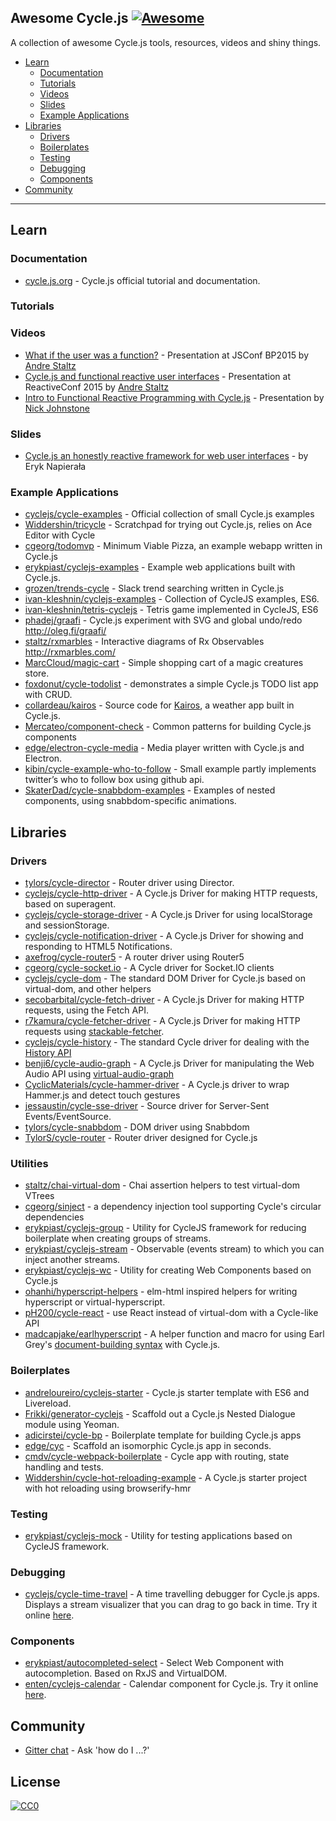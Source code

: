 ## Awesome Cycle.js [![Awesome](https://cdn.rawgit.com/sindresorhus/awesome/d7305f38d29fed78fa85652e3a63e154dd8e8829/media/badge.svg)](https://github.com/sindresorhus/awesome)

A collection of awesome Cycle.js tools, resources, videos and shiny things.

- [Learn](#learn)
  - [Documentation](#documentation)
  - [Tutorials](#tutorials)
  - [Videos](#videos)
  - [Slides](#slides)
  - [Example Applications](#example-applications)
- [Libraries](#libraries)
  - [Drivers](#drivers)
  - [Boilerplates](#boilerplates)
  - [Testing](#testing)
  - [Debugging](#debugging)
  - [Components](#components)
- [Community](#community)

---
## Learn

### Documentation

* [cycle.js.org](http://cycle.js.org/) - Cycle.js official tutorial and documentation.

### Tutorials

### Videos

* [What if the user was a function?](https://www.youtube.com/watch?v=1zj7M1LnJV4) - Presentation at JSConf BP2015 by [Andre Staltz](https://twitter.com/andrestaltz)
* [Cycle.js and functional reactive user interfaces](https://www.youtube.com/watch?v=uNZnftSksYg) - Presentation at ReactiveConf 2015 by [Andre Staltz](http://twitter.com/andrestaltz)
* [Intro to Functional Reactive Programming with Cycle.js](https://www.youtube.com/watch?v=6_ETUyh0tns) - Presentation by [Nick Johnstone](https://twitter.com/widdnz)

### Slides

* [Cycle.js an honestly reactive framework for web user interfaces](http://slides.com/erykpiast/cycle) - by Eryk Napierała

### Example Applications

* [cyclejs/cycle-examples](https://github.com/cyclejs/cycle-examples) - Official collection of small Cycle.js examples
* [Widdershin/tricycle](https://github.com/Widdershin/tricycle) - Scratchpad for trying out Cycle.js, relies on Ace Editor with Cycle
* [cgeorg/todomvp](https://github.com/cgeorg/todomvp) - Minimum Viable Pizza, an example webapp written in Cycle.js
* [erykpiast/cyclejs-examples](https://github.com/erykpiast/cyclejs-examples) - Example web applications built with Cycle.js.
* [grozen/trends-cycle](https://github.com/grozen/trends-cycle) - Slack trend searching written in Cycle.js
* [ivan-kleshnin/cyclejs-examples](https://github.com/ivan-kleshnin/cyclejs-examples) - Collection of CycleJS examples, ES6.
* [ivan-kleshnin/tetris-cyclejs](https://github.com/ivan-kleshnin/tetris-cyclejs) - Tetris game implemented in CycleJS, ES6
* [phadej/graafi](https://github.com/phadej/graafi) - Cycle.js experiment with SVG and global undo/redo
http://oleg.fi/graafi/
* [staltz/rxmarbles](https://github.com/staltz/rxmarbles) - Interactive diagrams of Rx Observables http://rxmarbles.com/
* [MarcCloud/magic-cart](https://github.com/MarcCloud/magic-cart) - Simple shopping cart of a magic creatures store.
* [foxdonut/cycle-todolist](https://github.com/foxdonut/cycle-todolist) - demonstrates a simple Cycle.js TODO list app with CRUD.
* [collardeau/kairos](https://github.com/collardeau/kairos) - Source code for [Kairos](http://my-kairos.herokuapp.com/), a weather app built in Cycle.js.
* [Mercateo/component-check](https://github.com/Mercateo/component-check) - Common patterns for building Cycle.js components
* [edge/electron-cycle-media](https://github.com/edge/electron-cycle-media) - Media player written with Cycle.js and Electron.
* [kibin/cycle-example-who-to-follow](https://github.com/kibin/cycle-example-who-to-follow) - Small example partly implements twitter’s who to follow box using github api.
* [SkaterDad/cycle-snabbdom-examples](https://github.com/SkaterDad/cycle-snabbdom-examples) - Examples of nested components, using snabbdom-specific animations.


## Libraries

### Drivers

* [tylors/cycle-director](https://github.com/tylors/cycle-director) - Router driver using Director.
* [cyclejs/cycle-http-driver](https://github.com/cyclejs/cycle-http-driver) - A Cycle.js Driver for making HTTP requests, based on superagent.
* [cyclejs/cycle-storage-driver](https://github.com/cyclejs/cycle-storage-driver) - A Cycle.js Driver for using localStorage and sessionStorage. 
* [cyclejs/cycle-notification-driver](https://github.com/cyclejs/cycle-notification-driver) - A Cycle.js Driver for showing and responding to HTML5 Notifications.
* [axefrog/cycle-router5](https://github.com/axefrog/cycle-router5) - A router driver using Router5
* [cgeorg/cycle-socket.io](https://github.com/cgeorg/cycle-socket.io) - A Cycle driver for Socket.IO clients
* [cyclejs/cycle-dom](https://github.com/cyclejs/cycle-dom) - The standard DOM Driver for Cycle.js based on virtual-dom, and other helpers
* [secobarbital/cycle-fetch-driver](https://github.com/secobarbital/cycle-fetch-driver) - A Cycle.js Driver for making HTTP requests, using the Fetch API.
* [r7kamura/cycle-fetcher-driver](https://github.com/r7kamura/cycle-fetcher-driver) - A Cycle.js Driver for making HTTP requests using [stackable-fetcher](https://github.com/r7kamura/stackable-fetcher).
* [cyclejs/cycle-history](https://github.com/cyclejs/cycle-history) - The standard Cycle driver for dealing with the [History API](https://developer.mozilla.org/en-US/docs/Web/API/History_API)
* [benji6/cycle-audio-graph](https://github.com/benji6/cycle-audio-graph) - A Cycle.js Driver for manipulating the Web Audio API using [virtual-audio-graph](https://github.com/benji6/virtual-audio-graph)
* [CyclicMaterials/cycle-hammer-driver](https://github.com/CyclicMaterials/cycle-hammer-driver) - A Cycle.js driver to wrap Hammer.js and detect touch gestures
* [jessaustin/cycle-sse-driver](https://github.com/jessaustin/cycle-sse-driver) - Source driver for Server-Sent Events/EventSource.
* [tylors/cycle-snabbdom](https://github.com/TylorS/cycle-snabbdom) - DOM driver using Snabbdom
* [TylorS/cycle-router](https://github.com/TylorS/cycle-router) - Router driver designed for Cycle.js

### Utilities

* [staltz/chai-virtual-dom](https://github.com/staltz/chai-virtual-dom) - Chai assertion helpers to test virtual-dom VTrees
* [cgeorg/sinject](https://github.com/cgeorg/sinject) - a dependency injection tool supporting Cycle's circular dependencies
* [erykpiast/cyclejs-group](https://github.com/erykpiast/cyclejs-group) - Utility for CycleJS framework for reducing boilerplate when creating groups of streams.
* [erykpiast/cyclejs-stream](https://github.com/cyclejs/rx-injectable-observable) - Observable (events stream) to which you can inject another streams.
* [erykpiast/cyclejs-wc](https://github.com/erykpiast/cyclejs-wc) - Utility for creating Web Components based on Cycle.js
* [ohanhi/hyperscript-helpers](https://github.com/ohanhi/hyperscript-helpers) - elm-html inspired helpers for writing hyperscript or virtual-hyperscript.
* [pH200/cycle-react](https://github.com/pH200/cycle-react) - use React instead of virtual-dom with a Cycle-like API
* [madcapjake/earlhyperscript](https://github.com/MadcapJake/earl-hyperscript) - A helper function and macro for using Earl Grey's [document-building syntax](https://breuleux.github.io/earl-grey/doc.html#documentbuildingsyntax) with Cycle.js.

### Boilerplates

* [andreloureiro/cyclejs-starter](https://github.com/andreloureiro/cyclejs-starter) - Cycle.js starter template with ES6 and Livereload.
* [Frikki/generator-cyclejs](https://github.com/Frikki/generator-cyclejs) - Scaffold out a Cycle.js Nested Dialogue module using Yeoman.
* [adicirstei/cycle-bp](https://github.com/adicirstei/cycle-bp) - Boilerplate template for building Cycle.js apps
* [edge/cyc](https://github.com/edge/cyc) - Scaffold an isomorphic Cycle.js app in seconds.
* [cmdv/cycle-webpack-boilerplate](https://github.com/Cmdv/cycle-webpack-boilerplate) - Cycle app with routing, state handling and tests.
* [Widdershin/cycle-hot-reloading-example](https://github.com/Widdershin/cycle-hot-reloading-example) - A Cycle.js starter project with hot reloading using browserify-hmr

### Testing

* [erykpiast/cyclejs-mock](https://github.com/erykpiast/cyclejs-mock) - Utility for testing applications based on CycleJS framework.

### Debugging

* [cyclejs/cycle-time-travel](https://github.com/cyclejs/cycle-time-travel) - A time travelling debugger for Cycle.js apps. Displays a stream visualizer that you can drag to go back in time. Try it online [here](http://cycle.js.org/cycle-time-travel/).

### Components

* [erykpiast/autocompleted-select](https://github.com/erykpiast/autocompleted-select) - Select Web Component with autocompletion. Based on RxJS and VirtualDOM.
* [enten/cyclejs-calendar](https://github.com/enten/cyclejs-calendar) - Calendar component for Cycle.js. Try it online [here](http://enten.github.io/cyclejs-calendar/example).

## Community

* [Gitter chat](https://gitter.im/cyclejs/cycle-core) - Ask 'how do I ...?'


## License

[![CC0](http://i.creativecommons.org/p/zero/1.0/88x31.png)](http://creativecommons.org/publicdomain/zero/1.0/)
